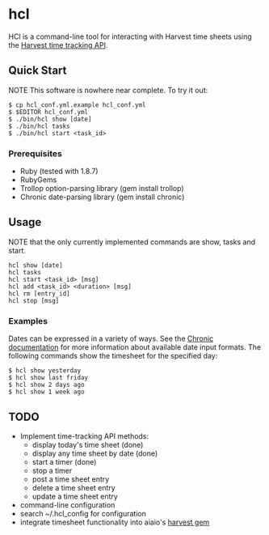 # hcl

HCl is a command-line tool for interacting with Harvest time sheets using the
[Harvest time tracking API][1].

## Quick Start

NOTE This software is nowhere near complete. To try it out:

    $ cp hcl_conf.yml.example hcl_conf.yml
    $ $EDITOR hcl_conf.yml
    $ ./bin/hcl show [date]
    $ ./bin/hcl tasks
    $ ./bin/hcl start <task_id>

### Prerequisites

 * Ruby (tested with 1.8.7)
 * RubyGems
 * Trollop option-parsing library (gem install trollop)
 * Chronic date-parsing library (gem install chronic)

## Usage

NOTE that the only currently implemented commands are show, tasks and start.

    hcl show [date]
    hcl tasks
    hcl start <task_id> [msg]
    hcl add <task_id> <duration> [msg]
    hcl rm [entry_id]
    hcl stop [msg]

### Examples

Dates can be expressed in a variety of ways. See the [Chronic documentation][2]
for more information about available date input formats. The following
commands show the timesheet for the specified day:

    $ hcl show yesterday
    $ hcl show last friday
    $ hcl show 2 days ago
    $ hcl show 1 week ago

## TODO

 * Implement time-tracking API methods:
   - display today's time sheet (done)
   - display any time sheet by date (done)
   - start a timer (done)
   - stop a timer
   - post a time sheet entry
   - delete a time sheet entry
   - update a time sheet entry
 * command-line configuration
 * search ~/.hcl_config for configuration
 * integrate timesheet functionality into aiaio's [harvest gem][3]

[1]: http://www.getharvest.com/api/time_tracking
[2]: http://chronic.rubyforge.org/
[3]: http://github.com/aiaio/harvest/tree/master

